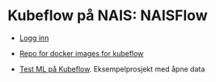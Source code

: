# Kubeflow på NAIS: NAISFlow

* [Logg inn](https://kubeflow.adeo.no)

* [Repo for docker images for kubeflow](https://github.com/navikt/kubeflow-dataverk-base)

* [Test ML på Kubeflow](https://github.com/navikt/kubeflow-ml-test). Eksempelprosjekt med åpne data
